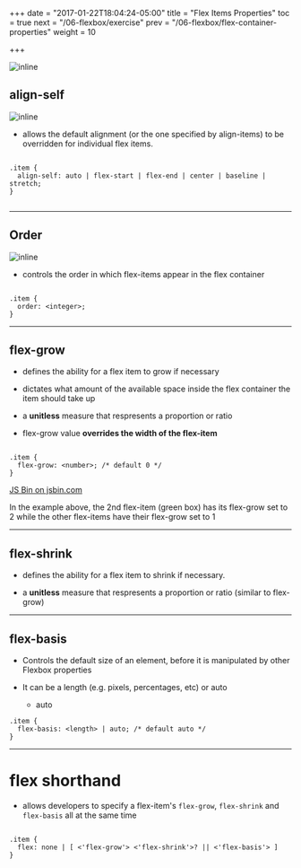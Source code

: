 +++
date = "2017-01-22T18:04:24-05:00"
title = "Flex Items Properties"
toc = true
next = "/06-flexbox/exercise"
prev = "/06-flexbox/flex-container-properties"
weight = 10

+++

![inline](/images/06/flex-items.svg)

## align-self

![inline](/images/06/align-self.svg)

- allows the default alignment (or the one specified by align-items) to be overridden for individual flex items.

```

.item {
  align-self: auto | flex-start | flex-end | center | baseline | stretch;
}


```

---

## Order

![inline](/images/06/order-2.svg)

- controls the order in which flex-items appear in the flex container


```

.item {
  order: <integer>;
}

```

---


## flex-grow

- defines the ability for a flex item to grow if necessary

- dictates what amount of the available space inside the flex container the item should take up

- a **unitless** measure that respresents a proportion or ratio

- flex-grow value **overrides the width of the flex-item**


```

.item {
  flex-grow: <number>; /* default 0 */
}

```

<a class="jsbin-embed" href="https://jsbin.com/ratecoc/embed?output">JS Bin on jsbin.com</a><script src="https://static.jsbin.com/js/embed.min.js?3.41.3"></script>

In the example above, the 2nd flex-item (green box) has its flex-grow set to 2 while the other flex-items have their flex-grow set to 1

----

## flex-shrink

- defines the ability for a flex item to shrink if necessary.

- a **unitless** measure that respresents a proportion or ratio (similar to flex-grow)

---


## flex-basis

- Controls the default size of an element, before it is manipulated by other Flexbox properties 

- It can be a length (e.g. pixels, percentages, etc) or auto

  - auto


```
.item {
  flex-basis: <length> | auto; /* default auto */
}

```



---

# flex shorthand

- allows developers to specify a flex-item's `flex-grow`, `flex-shrink` and `flex-basis` all at the same time


```

.item {
  flex: none | [ <'flex-grow'> <'flex-shrink'>? || <'flex-basis'> ]
}

```
